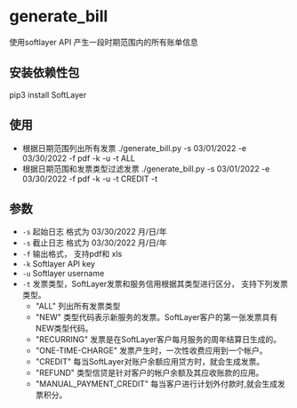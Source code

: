 # generate_bill

使用softlayer API 产生一段时期范围内的所有账单信息
## 安装依赖性包
pip3 install SoftLayer

## 使用
- 根据日期范围列出所有发票
./generate_bill.py -s 03/01/2022 -e 03/30/2022 -f pdf -k <api-key> -u <username> -t ALL
- 根据日期范围和发票类型过滤发票
./generate_bill.py -s 03/01/2022 -e 03/30/2022 -f pdf -k <api-key> -u <username> -t CREDIT -t 


## 参数
- `-s` 起始日志 格式为 03/30/2022  月/日/年
- `-s` 截止日志 格式为 03/30/2022  月/日/年
- `-f` 输出格式， 支持pdf和 xls
- `-k` Softlayer API key
- `-u` Softlayer username
- `-t` 发票类型，SoftLayer发票和服务信用根据其类型进行区分， 支持下列发票类型。
    - "ALL" 列出所有发票类型
    - "NEW" 类型代码表示新服务的发票。SoftLayer客户的第一张发票具有NEW类型代码。
    - "RECURRING" 发票是在SoftLayer客户每月服务的周年结算日生成的。
    - "ONE-TIME-CHARGE" 发票产生时，一次性收费应用到一个帐户。
    - "CREDIT" 每当SoftLayer对账户余额应用贷方时，就会生成发票。
    - "REFUND" 类型信贷是针对客户的帐户余额及其应收账款的应用。
    - "MANUAL_PAYMENT_CREDIT" 每当客户进行计划外付款时,就会生成发票积分。